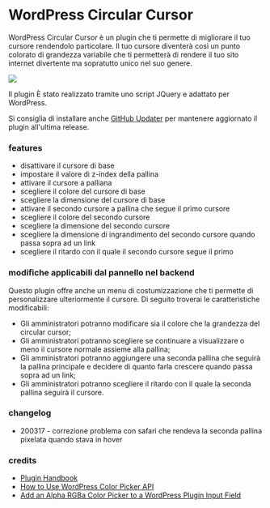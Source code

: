 # WordPress Circular Cursor

WordPress Circular Cursor è un plugin che ti permette di migliorare il tuo cursore rendendolo particolare. Il tuo cursore diventerà così un punto colorato di grandezza variabile che ti permetterà di rendere il tuo sito internet divertente ma sopratutto unico nel suo genere.

![](https://thumbs.gfycat.com/ElasticQualifiedHarvestmen-size_restricted.gif)

Il plugin È stato realizzato tramite uno script JQuery e adattato per WordPress.

Si consiglia di installare anche [GitHub Updater](https://github.com/afragen/github-updater) per mantenere aggiornato il plugin all'ultima release.

### features

+ disattivare il cursore di base
+ impostare il valore di z-index della pallina
+ attivare il cursore a palliana
+ scegliere il colore del cursore di base
+ scegliere la dimensione del cursore di base
+ attivare il secondo cursore a pallina che segue il primo cursore
+ scegliere il colore del secondo cursore
+ scegliere la dimensione del secondo cursore
+ scegliere la dimensione di ingrandimento del secondo cursore quando passa sopra ad un link
+ scegliere il ritardo con il quale il secondo cursore segue il primo

### modifiche applicabili dal pannello nel backend

Questo plugin offre anche un menu di costumizzazione che ti permette di personalizzare ulteriormente il cursore. Di seguito troverai le caratteristiche modificabili:

+ Gli amministratori potranno modificare sia il colore che la grandezza del circular cursor;
+ Gli amministratori potranno scegliere se continuare a visualizzare o meno il cursore normale assieme alla pallina;
+ Gli amministratori potranno aggiungere una seconda pallina che seguirà la pallina principale e decidere di quanto farla crescere quando passa sopra ad un link;
+ Gli amministratori potranno scegliere il ritardo con il quale la seconda pallina seguirà il cursore.

### changelog

+ 200317 - correzione problema con safari che rendeva la seconda pallina pixelata quando stava in hover


### credits

+ [Plugin Handbook](https://developer.wordpress.org/plugins/settings/custom-settings-page/)
+ [How to Use WordPress Color Picker API](https://code.tutsplus.com/articles/how-to-use-wordpress-color-picker-api--wp-33067)
+ [Add an Alpha RGBa Color Picker to a WordPress Plugin Input Field](https://wpbeaches.com/add-an-rgba-color-picker-to-a-wordpress-plugin-input-field/)
